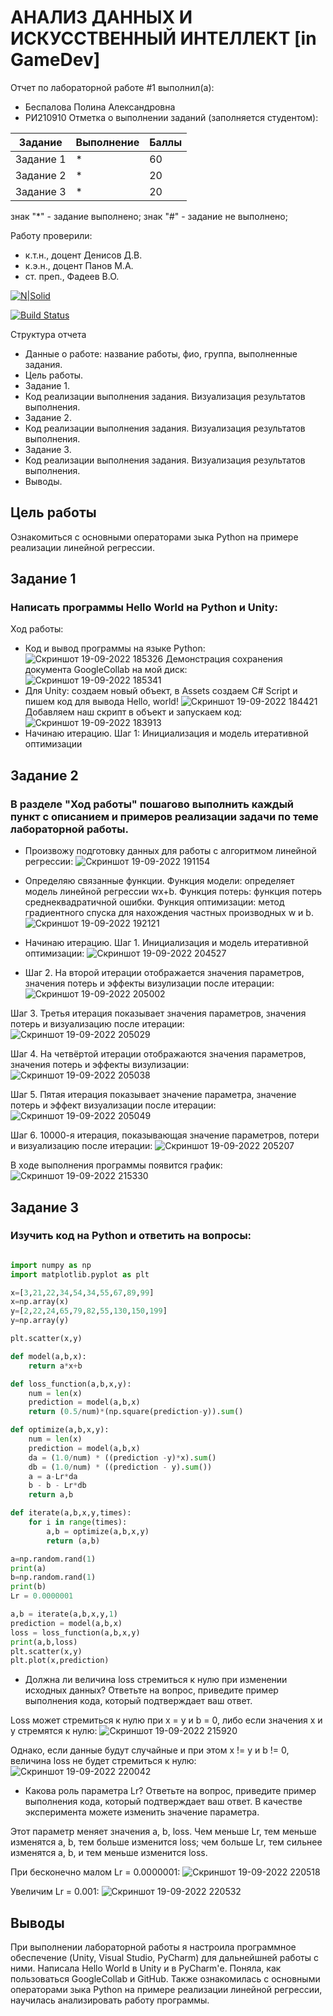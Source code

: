 # АНАЛИЗ ДАННЫХ И ИСКУССТВЕННЫЙ ИНТЕЛЛЕКТ [in GameDev]
Отчет по лабораторной работе #1 выполнил(а):
- Беспалова Полина Александровна
- РИ210910
Отметка о выполнении заданий (заполняется студентом):

| Задание | Выполнение | Баллы |
| ------ | ------ | ------ |
| Задание 1 | * | 60 |
| Задание 2 | * | 20 |
| Задание 3 | * | 20 |

знак "*" - задание выполнено; знак "#" - задание не выполнено;

Работу проверили:
- к.т.н., доцент Денисов Д.В.
- к.э.н., доцент Панов М.А.
- ст. преп., Фадеев В.О.

[![N|Solid](https://cldup.com/dTxpPi9lDf.thumb.png)](https://nodesource.com/products/nsolid)

[![Build Status](https://travis-ci.org/joemccann/dillinger.svg?branch=master)](https://travis-ci.org/joemccann/dillinger)

Структура отчета

- Данные о работе: название работы, фио, группа, выполненные задания.
- Цель работы.
- Задание 1.
- Код реализации выполнения задания. Визуализация результатов выполнения.
- Задание 2.
- Код реализации выполнения задания. Визуализация результатов выполнения.
- Задание 3.
- Код реализации выполнения задания. Визуализация результатов выполнения.
- Выводы.

## Цель работы
Ознакомиться с основными операторами зыка Python на примере реализации линейной регрессии.

## Задание 1
### Написать программы Hello World на Python и Unity:
Ход работы:
- Код и вывод программы на языке Python:
![Скриншот 19-09-2022 185326](https://user-images.githubusercontent.com/113704972/191034079-c9fd96ed-2e6f-4131-aa44-c6f5919661fa.jpg)
Демонстрация сохранения документа GoogleCollab на мой диск:
![Скриншот 19-09-2022 185341](https://user-images.githubusercontent.com/113704972/191034073-4b87c9b8-cdf9-4e40-a5da-eaf616e1161d.jpg)
- Для Unity:
 создаем новый объект, в Assets создаем C# Script и пишем код для вывода Hello, world!
![Скриншот 19-09-2022 184421](https://user-images.githubusercontent.com/113704972/191034577-da2b04b7-bae1-4b12-b9fd-7b64b9f742a2.jpg)
Добавляем наш скрипт в объект и запускаем код:
![Скриншот 19-09-2022 183913](https://user-images.githubusercontent.com/113704972/191034654-cfe6ed1b-92e8-4d33-98f8-06669882402e.jpg)
- Начинаю итерацию. Шаг 1: Инициализация и модель итеративной оптимизации

## Задание 2
### В разделе "Ход работы" пошагово выполнить каждый пункт с описанием и примеров реализации задачи по теме лабораторной работы.

- Произвожу подготовку данных для работы с алгоритмом линейной регрессии:
![Скриншот 19-09-2022 191154](https://user-images.githubusercontent.com/113704972/191054986-1ddbf97e-fa57-480c-b325-4e67ae8ce32f.jpg)

- Определяю связанные функции. Функция модели: определяет модель линейной регрессии wx+b. Функция потерь: функция потерь среднеквадратичной ошибки. Функция оптимизации: метод градиентного спуска для нахождения частных производных w и b.
![Скриншот 19-09-2022 192121](https://user-images.githubusercontent.com/113704972/191055044-ece15049-c9b4-4e48-95cc-6b4cf6c1c29f.jpg)

- Начинаю итерацию. Шаг 1. Инициализация и модель итеративной оптимизации:
![Скриншот 19-09-2022 204527](https://user-images.githubusercontent.com/113704972/191058485-0ad0caff-00ee-4bc5-bf79-927476020bf9.jpg)

- Шаг 2. На второй итерации отображается значения параметров, значения потерь и эффекты визулизации после итерации:
![Скриншот 19-09-2022 205002](https://user-images.githubusercontent.com/113704972/191059356-e9ec4249-bde7-42dc-a818-db6d7ac13659.jpg)


Шаг 3. Третья итерация показывает значения параметров, значения потерь и визуализацию после итерации:
![Скриншот 19-09-2022 205029](https://user-images.githubusercontent.com/113704972/191059394-99f7df2e-2796-48cd-a740-ac813ec13746.jpg)


Шаг 4. На четвёртой итерации отображаются значения параметров, значения потерь и эффекты визулизации:
![Скриншот 19-09-2022 205038](https://user-images.githubusercontent.com/113704972/191059427-e1c2641d-f6b7-4034-8c56-a0949303a331.jpg)


Шаг 5. Пятая итерация показывает значение параметра, значение потерь и эффект визуализации после итерации:
![Скриншот 19-09-2022 205049](https://user-images.githubusercontent.com/113704972/191059466-25ca7819-dc28-4f35-9fdb-55d8b89f62ce.jpg)

Шаг 6. 10000-я итерация, показывающая значение параметров, потери и визуализацию после итерации:
![Скриншот 19-09-2022 205207](https://user-images.githubusercontent.com/113704972/191059802-9f30dae2-b51a-41b8-91b4-a2d0be40c104.jpg)

В ходе выполнения программы появится график:
![Скриншот 19-09-2022 215330](https://user-images.githubusercontent.com/113704972/191071397-6c0e4fad-4e96-4462-b6db-51e224bb5dac.jpg)


## Задание 3
### Изучить код на Python и ответить на вопросы:

```py

import numpy as np
import matplotlib.pyplot as plt

x=[3,21,22,34,54,34,55,67,89,99]
x=np.array(x)
y=[2,22,24,65,79,82,55,130,150,199]
y=np.array(y)

plt.scatter(x,y)

def model(a,b,x):
    return a*x+b

def loss_function(a,b,x,y):
    num = len(x)
    prediction = model(a,b,x)
    return (0.5/num)*(np.square(prediction-y)).sum()

def optimize(a,b,x,y):
    num = len(x)
    prediction = model(a,b,x)
    da = (1.0/num) * ((prediction -y)*x).sum()
    db = (1.0/num) * ((prediction - y).sum())
    a = a-Lr*da
    b - b - Lr*db
    return a,b

def iterate(a,b,x,y,times):
    for i in range(times):
        a,b = optimize(a,b,x,y)
        return (a,b)

a=np.random.rand(1)
print(a)
b=np.random.rand(1)
print(b)
Lr = 0.0000001

a,b = iterate(a,b,x,y,1)
prediction = model(a,b,x)
loss = loss_function(a,b,x,y)
print(a,b,loss)
plt.scatter(x,y)
plt.plot(x,prediction)


```
- Должна ли величина loss стремиться к нулю при изменении исходных данных? Ответьте на вопрос, приведите пример выполнения кода, который подтверждает ваш ответ.

Loss может стремиться к нулю при x = y и b = 0, либо если значения x и y стремятся к нулю:
![Скриншот 19-09-2022 215920](https://user-images.githubusercontent.com/113704972/191072431-7ca6040f-caab-4ee1-ae44-7412e0d6f180.jpg)

Однако, если данные будут случайные и при этом x != y и b != 0, величина loss не будет стремиться к нулю:
![Скриншот 19-09-2022 220042](https://user-images.githubusercontent.com/113704972/191072652-80c90f25-1aef-4107-b39e-635e4dd4a31b.jpg)

- Какова роль параметра Lr? Ответьте на вопрос, приведите пример выполнения кода, который подтверждает ваш ответ. В качестве эксперимента можете изменить значение параметра.

Этот параметр меняет значения а, b, loss. Чем меньше Lr, тем меньше изменятся a, b, тем больше изменится loss; чем больше Lr, тем сильнее изменятся a, b, и тем меньше изменится loss.

При бесконечно малом Lr = 0.0000001: 
![Скриншот 19-09-2022 220518](https://user-images.githubusercontent.com/113704972/191073557-88643c02-8074-4fcd-95d5-45929c238f75.jpg)

Увеличим Lr  = 0.001: 
![Скриншот 19-09-2022 220532](https://user-images.githubusercontent.com/113704972/191073624-5b29286f-66a4-4def-9f12-ad5edb946a86.jpg)


## Выводы

При выполнении лабораторной работы я настроила  программное обеспечение (Unity, Visual Studio, PyCharm) для дальнейшней работы с ними. Написала Hello World в Unity и в PyCharm'е. Поняла, как пользоваться GoogleCollab и GitHub. Также ознакомилась с основными операторами зыка Python на примере реализации линейной регрессии, научилась анализировать работу программы.

